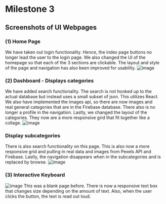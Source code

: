 # Milestone 3

## Screenshots of UI Webpages

### (1) Home Page
We have taken out login functionality. Hence, the index page buttons no longer lead the user to the login page. We also changed the UI of the homepage so that each of the 3 sections are clickable. The layout and style of the page and navigation has also been improved for usability.
![image](https://drive.google.com/uc?export=view&id=1augUPiGuwebGNvlCdwmtcXJy9nBqq0WY)

### (2) Dashboard - Displays categories
We have added search functionality. The search is not hooked up to the actual database but instead uses a small subset of json. This utilizes React. We also have implemented the images api, so there are now images and real general categories that are in the Firebase database. There also is no longer a profile in the navigation. Lastly, we changed the layout of the categories. They now are a more responsive grid that fit together like a collage. 
![image](https://drive.google.com/uc?export=view&id=19bk15jthO_Qw1-DSM-VivA9SvnUUkOiU)

### Display subcategories
There is also search functionality on this page. This is also now a more responsive grid and pulling in real data and images from Pexels API and Firebase. Lastly, the navigation disappears when in the subcategories and is replaced by browse.
![image](https://drive.google.com/uc?export=view&id=1EPilNghnVNwcUqo_b-UuPcyCYtwpp6DJ)

### (3) Interactive Keyboard
![image](https://drive.google.com/uc?export=view&id=190JzNK-sMrh00Xt118aYCgANxJQnE8oe)
This was a blank page before. There is now a responsive text box that changes size depending on the amount of text. Also, when the user clicks the button, the text is read out loud.

